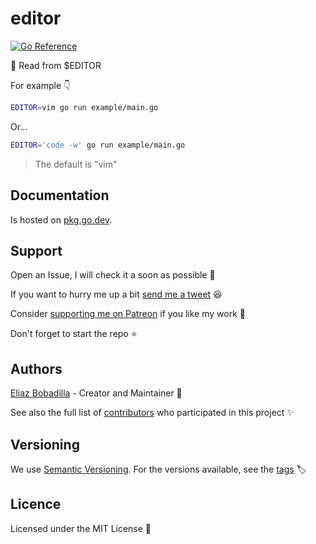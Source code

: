 # editor

[![Go Reference](https://pkg.go.dev/badge/github.com/UltiRequiem/editor.svg)](https://pkg.go.dev/github.com/UltiRequiem/editor)

📖 Read from $EDITOR

For example 👇

```sh
EDITOR=vim go run example/main.go
```

Or...

```sh
EDITOR='code -w' go run example/main.go
```

> The default is "vim"

## Documentation

Is hosted on [pkg.go.dev](https://pkg.go.dev/github.com/UltiRequiem/editor).

## Support

Open an Issue, I will check it a soon as possible 👀

If you want to hurry me up a bit
[send me a tweet](https://twitter.com/UltiRequiem) 😆

Consider [supporting me on Patreon](https://patreon.com/UltiRequiem) if you
like my work 🙏

Don't forget to start the repo ⭐

## Authors

[Eliaz Bobadilla](https://ultirequiem.com) - Creator and
Maintainer 💪

See also the full list of
[contributors](https://github.com/UltiRequiem/editor/contributors)
who participated in this project ✨

## Versioning

We use [Semantic Versioning](http://semver.org). For the versions available, see
the [tags](https://github.com/UltiRequiem/editor/tags) 🏷️

## Licence

Licensed under the MIT License 📄
